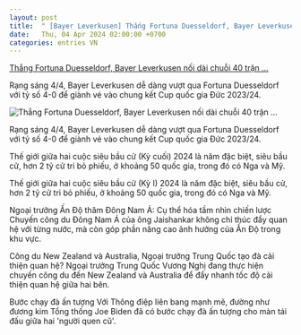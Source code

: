 ```yaml
---
layout: post
title:  " [Bayer Leverkusen] Thắng Fortuna Duesseldorf, Bayer Leverkusen nối dài chuỗi 40 trận ..."
date:   Thu, 04 Apr 2024 02:00:00 +0700
categories: entries VN
---
```

[Thắng Fortuna Duesseldorf, Bayer Leverkusen nối dài chuỗi 40 trận ...](https://baoquocte.vn/thang-fortuna-duesseldorf-bayer-leverkusen-noi-dai-chuoi-40-tran-bat-bai-266584.html)

Rạng sáng 4/4, Bayer Leverkusen dễ dàng vượt qua Fortuna Duesseldorf với tỷ số 4-0 để giành vé vào chung kết Cup quốc gia Đức 2023/24.

![Thắng Fortuna Duesseldorf, Bayer Leverkusen nối dài chuỗi 40 trận ...](https://cdn.baoquocte.vn/stores/news_dataimages/2024/042024/04/07/croped/bayer-leverkusen-20240404070031.jpg?randTime=1712221178)

Rạng sáng 4/4, Bayer Leverkusen dễ dàng vượt qua Fortuna Duesseldorf với tỷ số 4-0 để giành vé vào chung kết Cup quốc gia Đức 2023/24.

Thế giới giữa hai cuộc siêu bầu cử (Kỳ cuối) 2024 là năm đặc biệt, siêu bầu cử, hơn 2 tỷ cử tri bỏ phiếu, ở khoảng 50 quốc gia, trong đó có Nga và Mỹ.

Thế giới giữa hai cuộc siêu bầu cử (Kỳ I) 2024 là năm đặc biệt, siêu bầu cử, hơn 2 tỷ cử tri bỏ phiếu, ở khoảng 50 quốc gia, trong đó có Nga và Mỹ.

Ngoại trưởng Ấn Độ thăm Đông Nam Á: Cụ thể hóa tầm nhìn chiến lược Chuyến công du Đông Nam Á của ông Jaishankar không chỉ thúc đẩy quan hệ với từng nước, mà còn góp phần nâng cao ảnh hưởng của Ấn Độ trong khu vực.

Công du New Zealand và Australia, Ngoại trưởng Trung Quốc tạo đà cải thiện quan hệ? Ngoại trưởng Trung Quốc Vương Nghị đang thực hiện chuyến công du đến New Zealand và Australia để đẩy nhanh tốc độ cải thiện quan hệ giữa hai bên.

Bước chạy đà ấn tượng Với Thông điệp liên bang mạnh mẽ, đường như đương kim Tổng thống Joe Biden đã có bước chạy đà ấn tượng cho màn tái đấu giữa hai 'người quen cũ'.

